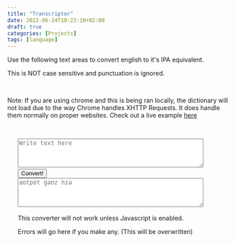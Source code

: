 ```yaml
---
title: "Transcriptor"
date: 2022-06-24T10:23:10+02:00
draft: true
categories: [Projects]
tags: [language]
---
```


<html>
<script src='https://github.com/surrsurus/text-to-ipa/blob/5826d8d31a5a6d15bc72daa35212f5e481ef3758/lib/text-to-ipa.js'></script>
<script src='https://github.com/surrsurus/text-to-ipa/blob/5826d8d31a5a6d15bc72daa35212f5e481ef3758/lib/converter-form.js'></script>
<script>
    window.onload = TextToIPA.loadDict('https://github.com/surrsurus/text-to-ipa/blob/5826d8d31a5a6d15bc72daa35212f5e481ef3758/lib/ipadict.txt');
</script>
<p>Use the following text areas to convert english to it's IPA equivalent.</p>
  <p>This is NOT case sensitive and punctuation is ignored.</p>
  <br />
  <p>Note: If you are using chrome and this is being ran locally, the dictionary will not load due to the way Chrome handles XHTTP Requests. It does handle them normally on proper websites. Check out a live example <a href="http://surrsur.us/projects/ipa/english-to-ipa.html">here</a></p>
  <br />
  <!-- Create a form div -->
  <div id="js-text-to-ipa-form">
    <ul style="list-style-type: none;">
      <!-- ipa-in is the designated ID to determine where text will be input from -->
      <li><textarea id="ipa-in" placeholder="Write text here" rows="4" cols="50"></textarea></li>
      <!-- This submit button runs the conversion on the input text
      As you can see, when this buton is pressed, the conver() function is ran
      where the input, output, and error IDs are given as parameters.
      These can be set to whatever you like, as long as inID and outID are text areas, and errID is a div.
      -->
      <li class="button"><button type="button" id="js-ipa-submit" onClick="ConverterForm.convert('ipa-in', 'ipa-out', 'ipa-err')">Convert!</button></li>
      <!-- ipa-out is the designated ID to determine where the converted text will be output to -->
      <li><textarea readonly id="ipa-out" placeholder="aʊtpʊt gəʊz hɪə" rows="4" cols="50"></textarea></li>
    </ul>
    <ul style="list-style-type: none;">
      <li><noscript><p>This converter will not work unless Javascript is enabled.</p></noscript></li>
      <li>
        <!-- ipa-err is the designated ID to determine where any errors with the translation will go -->
        <div id="ipa-err">
          <p>Errors will go here if you make any. (This will be overwritten)</p>
        </div>
      </li>
    </ul>
  </div>
</html>
